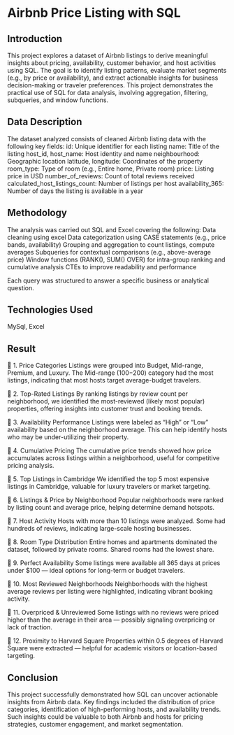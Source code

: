 # Airbnb Price Listing with SQL

## Introduction
This project explores a dataset of Airbnb listings to derive meaningful insights about pricing, availability, customer behavior, and host activities using SQL. The goal is to identify listing patterns, evaluate market segments (e.g., by price or availability), and extract actionable insights for business decision-making or traveler preferences. This project demonstrates the practical use of SQL for data analysis, involving aggregation, filtering, subqueries, and window functions.

## Data Description
The dataset analyzed consists of cleaned Airbnb listing data with the following key fields:
id: Unique identifier for each listing
name: Title of the listing
host_id, host_name: Host identity and name
neighbourhood: Geographic location
latitude, longitude: Coordinates of the property
room_type: Type of room (e.g., Entire home, Private room)
price: Listing price in USD
number_of_reviews: Count of total reviews received
calculated_host_listings_count: Number of listings per host
availability_365: Number of days the listing is available in a year

## Methodology
The analysis was carried out SQL and Excel covering the following:
Data cleaning using excel
Data categorization using CASE statements (e.g., price bands, availability)
Grouping and aggregation to count listings, compute averages
Subqueries for contextual comparisons (e.g., above-average price)
Window functions (RANK(), SUM() OVER) for intra-group ranking and cumulative analysis
CTEs to improve readability and performance

Each query was structured to answer a specific business or analytical question.

## Technologies Used
MySql, Excel

## Result
📌 1. Price Categories
Listings were grouped into Budget, Mid-range, Premium, and Luxury. The Mid-range ($100-$200) category had the most listings, indicating that most hosts target average-budget travelers.

📌 2. Top-Rated Listings
By ranking listings by review count per neighborhood, we identified the most-reviewed (likely most popular) properties, offering insights into customer trust and booking trends.

📌 3. Availability Performance
Listings were labeled as “High” or “Low” availability based on the neighborhood average. This can help identify hosts who may be under-utilizing their property.

📌 4. Cumulative Pricing
The cumulative price trends showed how price accumulates across listings within a neighborhood, useful for competitive pricing analysis.

📌 5. Top Listings in Cambridge
We identified the top 5 most expensive listings in Cambridge, valuable for luxury travelers or market targeting.

📌 6. Listings & Price by Neighborhood
Popular neighborhoods were ranked by listing count and average price, helping determine demand hotspots.

📌 7. Host Activity
Hosts with more than 10 listings were analyzed. Some had hundreds of reviews, indicating large-scale hosting businesses.

📌 8. Room Type Distribution
Entire homes and apartments dominated the dataset, followed by private rooms. Shared rooms had the lowest share.

📌 9. Perfect Availability
Some listings were available all 365 days at prices under $100 — ideal options for long-term or budget travelers.

📌 10. Most Reviewed Neighborhoods
Neighborhoods with the highest average reviews per listing were highlighted, indicating vibrant booking activity.

📌 11. Overpriced & Unreviewed
Some listings with no reviews were priced higher than the average in their area — possibly signaling overpricing or lack of traction.

📌 12. Proximity to Harvard Square
Properties within 0.5 degrees of Harvard Square were extracted — helpful for academic visitors or location-based targeting.

## Conclusion
This project successfully demonstrated how SQL can uncover actionable insights from Airbnb data. Key findings included the distribution of price categories, identification of high-performing hosts, and availability trends. Such insights could be valuable to both Airbnb and hosts for pricing strategies, customer engagement, and market segmentation.

